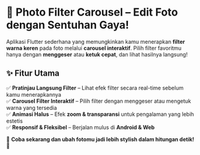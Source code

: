 
# 🎨 **Photo Filter Carousel** – Edit Foto dengan Sentuhan Gaya!  

Aplikasi Flutter sederhana yang memungkinkan kamu menerapkan **filter warna keren** pada foto melalui **carousel interaktif**. Pilih filter favoritmu hanya dengan **menggeser** atau **ketuk cepat**, dan lihat hasilnya langsung!  


## ✨ **Fitur Utama**  
✅ **Pratinjau Langsung Filter** – Lihat efek filter secara real-time sebelum kamu menerapkannya  
✅ **Carousel Filter Interaktif** – Pilih filter dengan menggeser atau mengetuk warna yang tersedia  
✅ **Animasi Halus** – Efek **zoom & transparansi** untuk pengalaman yang lebih estetis  
✅ **Responsif & Fleksibel** – Berjalan mulus di **Android & Web**  

📸 **Coba sekarang dan ubah fotomu jadi lebih stylish dalam hitungan detik!** 🚀